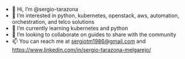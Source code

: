 - 👋 Hi, I’m @sergio-tarazona
- 👀 I’m interested in python, kubernetes, openstack, aws, automation, orchestration, and telco solutions
- 🌱 I’m currently learning kubernetes and python
- 💞️ I’m looking to collaborate on guides to share with the community
- 📫 You can reach me at sergiotm1986@gmail.com and https://www.linkedin.com/in/sergio-tarazona-melgarejo/

<!---
sergio-tarazona/sergio-tarazona is a ✨ special ✨ repository because its `README.md` (this file) appears on your GitHub profile.
You can click the Preview link to take a look at your changes.
--->

